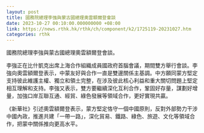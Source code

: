 ```yaml
---
layout: post
title: 國務院總理李強與蒙古國總理奧雲額爾登會談
date: 2023-10-27 00:10:00.000000000 +08:00
link: https://news.rthk.hk/rthk/ch/component/k2/1725119-20231027.htm
categories: rthk
---
```


國務院總理李強與蒙古國總理奧雲額爾登會談。

李強正在比什凱克出席上海合作組織成員國政府首腦會議，期間雙方舉行會談。李強向奧雲額爾登表示，中蒙友好與合作一直是雙邊關係主基調。中方願同蒙方堅定支持彼此維護主權、獨立和領土完整，在涉及彼此核心利益和重大關切問題上堅定相互理解和支持。李強又表示，雙方要繼續深化互利合作，鞏固好存量，謀劃好增量，加強口岸互聯互通、經貿、綠色發展等領域合作，更好實現共贏。

《新華社》引述奧雲額爾登表示，蒙方堅定恪守一個中國原則，反對外部勢力干涉中國內政，推進共建「一帶一路」，深化貿易、鐵路、綠色、旅遊、文化等領域合作，把蒙中關係推向更高水平。
